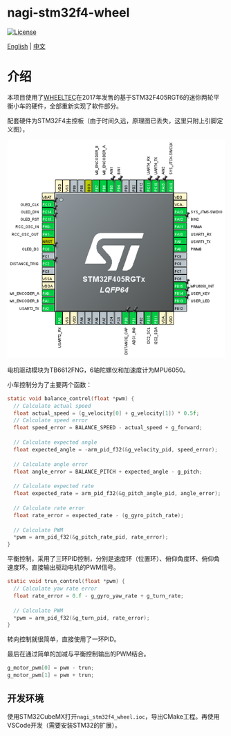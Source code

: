 # nagi-stm32f4-wheel

[![License](https://img.shields.io/badge/License-GPL3-blue.svg)](https://www.gnu.org/licenses/gpl-3.0.en.html)

[English](README.md) | [中文](README_CN.md)

# 介绍
本项目使用了[WHEELTEC](https://www.wheeltec.net/)在2017年发售的基于STM32F405RGT6的迷你两轮平衡小车的硬件，全部重新实现了软件部分。

配套硬件为STM32F4主控板（由于时间久远，原理图已丢失，这里只附上引脚定义图），

![stm32f4_pin](images/stm32f405_config.png)

电机驱动模块为TB6612FNG，6轴陀螺仪和加速度计为MPU6050。

小车控制分为了主要两个函数：

```c
static void balance_control(float *pwm) {
  // Calculate actual speed
  float actual_speed = (g_velocity[0] + g_velocity[1]) * 0.5f;
  // Calculate speed error
  float speed_error = BALANCE_SPEED - actual_speed + g_forward;

  // Calculate expected angle
  float expected_angle = -arm_pid_f32(&g_velocity_pid, speed_error);

  // Calculate angle error
  float angle_error = BALANCE_PITCH + expected_angle - g_pitch;

  // Calculate expected rate
  float expected_rate = arm_pid_f32(&g_pitch_angle_pid, angle_error);

  // Calculate rate error
  float rate_error = expected_rate - (g_gyro_pitch_rate);

  // Calculate PWM
  *pwm = arm_pid_f32(&g_pitch_rate_pid, rate_error);
}
```

平衡控制，采用了三环PID控制，分别是速度环（位置环）、俯仰角度环、俯仰角速度环。直接输出驱动电机的PWM信号。

```c
static void trun_control(float *pwm) {
  // Calculate yaw rate error
  float rate_error = 0.f - g_gyro_yaw_rate + g_turn_rate;

  // Calculate PWM
  *pwm = arm_pid_f32(&g_turn_pid, rate_error);
}
```

转向控制就很简单，直接使用了一环PID。

最后在通过简单的加减与平衡控制输出的PWM结合。

```c
g_motor_pwm[0] = pwm - trun;
g_motor_pwm[1] = pwm + trun;
```

## 开发环境

使用STM32CubeMX打开`nagi_stm32f4_wheel.ioc`，导出CMake工程。再使用VSCode开发（需要安装STM32的扩展）。